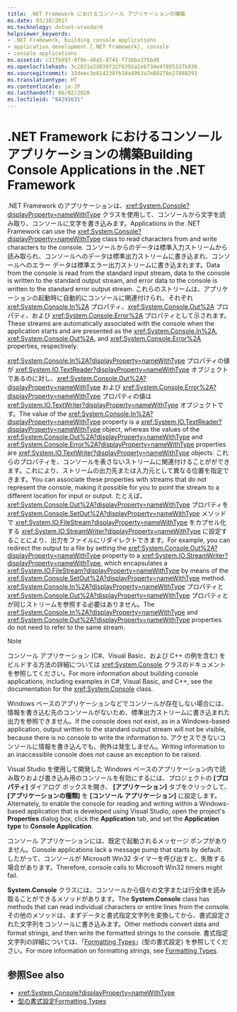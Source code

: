 ```yaml
---
title: .NET Framework におけるコンソール アプリケーションの構築
ms.date: 03/30/2017
ms.technology: dotnet-standard
helpviewer_keywords:
- .NET Framework, building console applications
- application development [.NET Framework], console
- console applications
ms.assetid: c21fb997-9f0e-40a5-8741-f73bba376bd8
ms.openlocfilehash: 3c2031e2d038f32f6392a2eb734e4f8851d7b936
ms.sourcegitcommit: 33deec3e814238fb18a49b2a7e89278e27888291
ms.translationtype: HT
ms.contentlocale: ja-JP
ms.lasthandoff: 06/02/2020
ms.locfileid: "84291631"
---
```

# <a name="building-console-applications-in-the-net-framework"></a><span data-ttu-id="e0bf5-102">.NET Framework におけるコンソール アプリケーションの構築</span><span class="sxs-lookup"><span data-stu-id="e0bf5-102">Building Console Applications in the .NET Framework</span></span>
<span data-ttu-id="e0bf5-103">.NET Framework のアプリケーションは、<xref:System.Console?displayProperty=nameWithType> クラスを使用して、コンソールから文字を読み取り、コンソールに文字を書き込みます。</span><span class="sxs-lookup"><span data-stu-id="e0bf5-103">Applications in the .NET Framework can use the <xref:System.Console?displayProperty=nameWithType> class to read characters from and write characters to the console.</span></span> <span data-ttu-id="e0bf5-104">コンソールからのデータは標準入力ストリームから読み取られ、コンソールへのデータは標準出力ストリームに書き込まれ、コンソールへのエラー データは標準エラー出力ストリームに書き込まれます。</span><span class="sxs-lookup"><span data-stu-id="e0bf5-104">Data from the console is read from the standard input stream, data to the console is written to the standard output stream, and error data to the console is written to the standard error output stream.</span></span> <span data-ttu-id="e0bf5-105">これらのストリームは、アプリケーションの起動時に自動的にコンソールに関連付けられ、それぞれ <xref:System.Console.In%2A> プロパティ、<xref:System.Console.Out%2A> プロパティ、および <xref:System.Console.Error%2A> プロパティとして示されます。</span><span class="sxs-lookup"><span data-stu-id="e0bf5-105">These streams are automatically associated with the console when the application starts and are presented as the <xref:System.Console.In%2A>, <xref:System.Console.Out%2A>, and <xref:System.Console.Error%2A> properties, respectively.</span></span>  
  
 <span data-ttu-id="e0bf5-106"><xref:System.Console.In%2A?displayProperty=nameWithType> プロパティの値が <xref:System.IO.TextReader?displayProperty=nameWithType> オブジェクトであるのに対し、<xref:System.Console.Out%2A?displayProperty=nameWithType> および <xref:System.Console.Error%2A?displayProperty=nameWithType> プロパティの値は <xref:System.IO.TextWriter?displayProperty=nameWithType> オブジェクトです。</span><span class="sxs-lookup"><span data-stu-id="e0bf5-106">The value of the <xref:System.Console.In%2A?displayProperty=nameWithType> property is a <xref:System.IO.TextReader?displayProperty=nameWithType> object, whereas the values of the <xref:System.Console.Out%2A?displayProperty=nameWithType> and <xref:System.Console.Error%2A?displayProperty=nameWithType> properties are <xref:System.IO.TextWriter?displayProperty=nameWithType> objects.</span></span> <span data-ttu-id="e0bf5-107">これらのプロパティを、コンソールを表さないストリームに関連付けることがができます。これにより、ストリームの出力先または入力元として異なる位置を指定できます。</span><span class="sxs-lookup"><span data-stu-id="e0bf5-107">You can associate these properties with streams that do not represent the console, making it possible for you to point the stream to a different location for input or output.</span></span> <span data-ttu-id="e0bf5-108">たとえば、<xref:System.Console.Out%2A?displayProperty=nameWithType> プロパティを <xref:System.Console.SetOut%2A?displayProperty=nameWithType> メソッドで <xref:System.IO.FileStream?displayProperty=nameWithType> をカプセル化する <xref:System.IO.StreamWriter?displayProperty=nameWithType> に設定することにより、出力をファイルにリダイレクトできます。</span><span class="sxs-lookup"><span data-stu-id="e0bf5-108">For example, you can redirect the output to a file by setting the <xref:System.Console.Out%2A?displayProperty=nameWithType> property to a <xref:System.IO.StreamWriter?displayProperty=nameWithType>, which encapsulates a <xref:System.IO.FileStream?displayProperty=nameWithType> by means of the <xref:System.Console.SetOut%2A?displayProperty=nameWithType> method.</span></span> <span data-ttu-id="e0bf5-109"><xref:System.Console.In%2A?displayProperty=nameWithType> プロパティと <xref:System.Console.Out%2A?displayProperty=nameWithType> プロパティとが同じストリームを参照する必要はありません。</span><span class="sxs-lookup"><span data-stu-id="e0bf5-109">The <xref:System.Console.In%2A?displayProperty=nameWithType> and <xref:System.Console.Out%2A?displayProperty=nameWithType> properties do not need to refer to the same stream.</span></span>  
  
> [!NOTE]
> <span data-ttu-id="e0bf5-110">コンソール アプリケーション (C#、Visual Basic、および C++ の例を含む) をビルドする方法の詳細については <xref:System.Console> クラスのドキュメントを参照してください。</span><span class="sxs-lookup"><span data-stu-id="e0bf5-110">For more information about building console applications, including examples in C#, Visual Basic, and C++, see the documentation for the <xref:System.Console> class.</span></span>  
  
 <span data-ttu-id="e0bf5-111">Windows ベースのアプリケーションなどでコンソールが存在しない場合には、情報を書き込む先のコンソールがないため、標準出力ストリームに書き込まれた出力を参照できません。</span><span class="sxs-lookup"><span data-stu-id="e0bf5-111">If the console does not exist, as in a Windows-based application, output written to the standard output stream will not be visible, because there is no console to write the information to.</span></span> <span data-ttu-id="e0bf5-112">アクセスできないコンソールに情報を書き込んでも、例外は発生しません。</span><span class="sxs-lookup"><span data-stu-id="e0bf5-112">Writing information to an inaccessible console does not cause an exception to be raised.</span></span>  
  
 <span data-ttu-id="e0bf5-113">Visual Studio を使用して開発した Windows ベースのアプリケーション内で読み取りおよび書き込み用のコンソールを有効にするには、プロジェクトの **[プロパティ]** ダイアログ ボックスを開き、 **[アプリケーション]** タブをクリックして、 **[アプリケーションの種類]** を **[コンソール アプリケーション]** に設定します。</span><span class="sxs-lookup"><span data-stu-id="e0bf5-113">Alternately, to enable the console for reading and writing within a Windows-based application that is developed using Visual Studio, open the project's **Properties** dialog box, click the **Application** tab, and set the **Application type** to **Console Application**.</span></span>  
  
 <span data-ttu-id="e0bf5-114">コンソール アプリケーションには、既定で起動されるメッセージ ポンプがありません。</span><span class="sxs-lookup"><span data-stu-id="e0bf5-114">Console applications lack a message pump that starts by default.</span></span> <span data-ttu-id="e0bf5-115">したがって、コンソールが Microsoft Win32 タイマーを呼び出すと、失敗する場合があります。</span><span class="sxs-lookup"><span data-stu-id="e0bf5-115">Therefore, console calls to Microsoft Win32 timers might fail.</span></span>  
  
 <span data-ttu-id="e0bf5-116">**System.Console** クラスには、コンソールから個々の文字または行全体を読み取ることができるメソッドがあります。</span><span class="sxs-lookup"><span data-stu-id="e0bf5-116">The **System.Console** class has methods that can read individual characters or entire lines from the console.</span></span> <span data-ttu-id="e0bf5-117">その他のメソッドは、まずデータと書式指定文字列を変換してから、書式設定された文字列をコンソールに書き込みます。</span><span class="sxs-lookup"><span data-stu-id="e0bf5-117">Other methods convert data and format strings, and then write the formatted strings to the console.</span></span> <span data-ttu-id="e0bf5-118">書式指定文字列の詳細については、「[Formatting Types](base-types/formatting-types.md)」(型の書式設定) を参照してください。</span><span class="sxs-lookup"><span data-stu-id="e0bf5-118">For more information on formatting strings, see [Formatting Types](base-types/formatting-types.md).</span></span>  
  
## <a name="see-also"></a><span data-ttu-id="e0bf5-119">参照</span><span class="sxs-lookup"><span data-stu-id="e0bf5-119">See also</span></span>

- <xref:System.Console?displayProperty=nameWithType>
- [<span data-ttu-id="e0bf5-120">型の書式設定</span><span class="sxs-lookup"><span data-stu-id="e0bf5-120">Formatting Types</span></span>](base-types/formatting-types.md)
